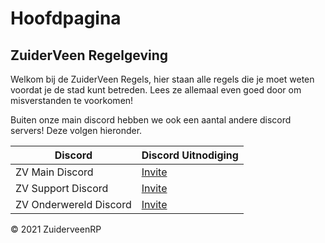 # Hoofdpagina
## ZuiderVeen Regelgeving

Welkom bij de ZuiderVeen Regels, hier staan alle regels die je moet weten voordat je de stad kunt betreden. Lees ze allemaal even goed door om misverstanden te voorkomen!

Buiten onze main discord hebben we ook een aantal andere discord servers! Deze volgen hieronder.

| Discord | Discord Uitnodiging |
|---|---|
| ZV Main Discord | [Invite](discord.gg/ZuiderVeen) |
| ZV Support Discord | [Invite](https://discord.gg/vGmfZEV3Ma) |
| ZV Onderwereld Discord | [Invite](https://discord.gg/JnVYFz9FJb) |

© 2021 ZuiderveenRP
